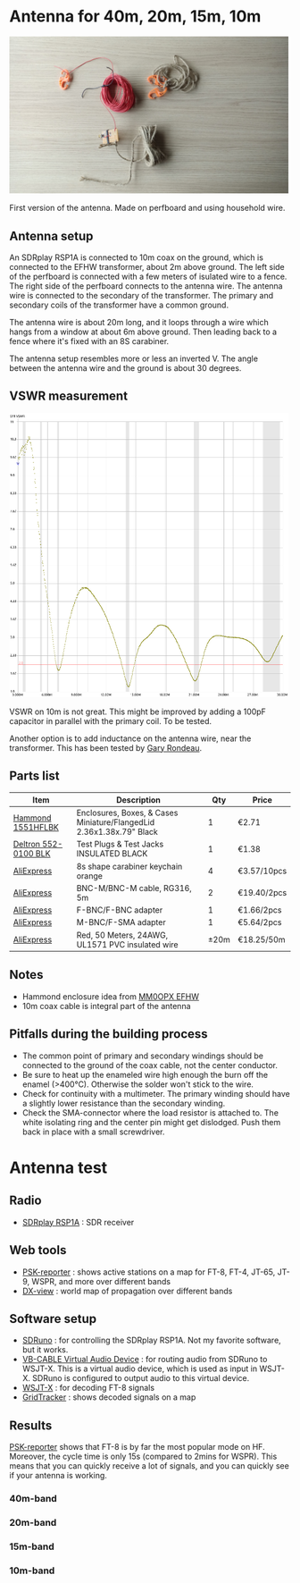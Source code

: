 # Antenna for 40m, 20m, 15m, 10m
<a href="./doc/antenna_packed.jpg"><img src="./doc/antenna_packed.jpg" width="500"/></a>

First version of the antenna.  Made on perfboard and using household wire.

## Antenna setup
An SDRplay RSP1A is connected to 10m coax on the ground, which is connected to the EFHW transformer, about 2m above ground.  The left side of the perfboard is connected with a few meters of isulated wire to a fence.  The right side of the perfboard connects to the antenna wire.  The antenna wire is connected to the secondary of the transformer.  The primary and secondary coils of the transformer have a common ground.

The antenna wire is about 20m long, and it loops through a wire which hangs from a window at about 6m above ground.  Then leading back to a fence where it's fixed with an 8S carabiner.

The antenna setup resembles more or less an inverted V.  The angle between the antenna wire and the ground is about 30 degrees.

## VSWR measurement

<a href="./doc/vswr_no_primary_cap.png"><img src="./doc/vswr_no_primary_cap.png" width="500"/></a>

VSWR on 10m is not great.  This might be improved by adding a 100pF capacitor in parallel with the primary coil.  To be tested.

Another option is to add inductance on the antenna wire, near the transformer.  This has been tested by [Gary Rondeau](https://squashpractice.com/2021/07/20/engineering-the-efhw-491-transformer-and-antenna/).


## Parts list
| Item | Description | Qty | Price |
| ---- | ----------- | --- | ----- |
| [Hammond 1551HFLBK](https://www.trustedparts.com/en/part/hammond/1551HFLBK) | Enclosures, Boxes, & Cases Miniature/FlangedLid 2.36x1.38x.79" Black| 1 | €2.71 |
| [Deltron 552-0100 BLK](https://www.trustedparts.com/en/part/deltron-enclosures/552-0100%20BLK) | Test Plugs & Test Jacks INSULATED BLACK  | 1 | €1.38 |
| [AliExpress](https://www.aliexpress.com/item/32991699241.html) | 8s shape carabiner keychain orange | 4| €3.57/10pcs|
| [AliExpress](https://www.aliexpress.com/item/1005002686878536.html) | BNC-M/BNC-M cable, RG316, 5m | 2 | €19.40/2pcs |
| [AliExpress](https://www.aliexpress.com/item/32998333031.html) | F-BNC/F-BNC adapter | 1 | €1.66/2pcs |
| [AliExpress](https://www.aliexpress.com/item/1005001867862900.html) | M-BNC/F-SMA adapter | 1 | €5.64/2pcs |
| [AliExpress](https://www.aliexpress.com/item/33061511845.html) | Red, 50 Meters, 24AWG, UL1571 PVC insulated wire | ±20m | €18.25/50m |

## Notes
* Hammond enclosure idea from [MM0OPX EFHW](https://youtu.be/nZ-G4hJCTSM?t=1123)
* 10m coax cable is integral part of the antenna

## Pitfalls during the building process
* The common point of primary and secondary windings should be connected to the ground of the coax cable, not the center conductor.
* Be sure to heat up the enameled wire high enough the burn off the enamel (>400°C).  Otherwise the solder won't stick to the wire.
* Check for continuity with a multimeter.  The primary winding should have a slightly lower resistance than the secondary winding.
* Check the SMA-connector where the load resistor is attached to.  The white isolating ring and the center pin might get dislodged.  Push them back in place with a small screwdriver.

# Antenna test
## Radio
* [SDRplay RSP1A](https://www.sdrplay.com/rsp1a/) : SDR receiver

## Web tools
* [PSK-reporter](https://www.pskreporter.info/pskmap.html) : shows active stations on a map for FT-8, FT-4, JT-65, JT-9, WSPR, and more over different bands
* [DX-view](https://hf.dxview.org/perspective/JO10qv) : world map of propagation over different bands

## Software setup
* [SDRuno](https://www.sdrplay.com/sdruno/) : for controlling the SDRplay RSP1A.  Not my favorite software, but it works.
* [VB-CABLE Virtual Audio Device](https://vb-audio.com/Cable/) : for routing audio from SDRuno to WSJT-X.  This is a virtual audio device, which is used as input in WSJT-X.  SDRuno is configured to output audio to this virtual device.
* [WSJT-X](https://wsjt.sourceforge.io/wsjtx.html) : for decoding FT-8 signals
* [GridTracker](https://gridtracker.org/) : shows decoded signals on a map

## Results
[PSK-reporter](https://www.pskreporter.info/pskmap.html) shows that FT-8 is by far the most popular mode on HF.  Moreover, the cycle time is only 15s (compared to 2mins for WSPR).  This means that you can quickly receive a lot of signals, and you can quickly see if your antenna is working.

### 40m-band

### 20m-band

### 15m-band

### 10m-band
